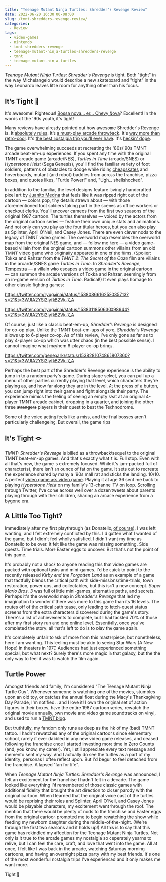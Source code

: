 ```yaml
---
title: "Teenage Mutant Ninja Turtles: Shredder's Revenge Review"
date: 2022-06-20 16:30:00-08:00
slug: /tmnt-shredders-revenge-review/
categories:
  - Review
tags:
  - video-games
  - nintendo
  - tmnt-shredders-revenge
  - teenage-mutant-ninja-turtles-shredders-revenge
  - tmnt
  - teenage-mutant-ninja-turtles
---
```


_Teenage Mutant Ninja Turtles: Shredder's Revenge_ is tight. Both "tight" in the way Michelangelo would describe a new skateboard and "tight" in the way Leonardo leaves little room for anything other than his focus.

## It’s Tight 🤙

It's awesome! Righteous! [Bossa nova… er… Chevy Nova](https://www.youtube.com/watch?v=lJM9mAtlp6U)? Excellent! In the words of the '90s youth, it's tight!

Many reviews have already pointed out how awesome Shredder's Revenge is. It [absolutely rules](https://www.polygon.com/reviews/23167511/tmnt-shredders-revenge-review-windows-pc-switch). It's [a must-play arcade throwback](https://arstechnica.com/gaming/2022/06/review-tmnt-shredders-revenge-is-a-must-play-arcade-throwback/). It's [way more than retro-cool](https://www.latimes.com/entertainment-arts/story/2022-06-16/teenage-mutant-ninja-turtles-shredders-revenge-is-more-than-just-retro-cool). It's [the best nostalgia trip you'll ever have](https://news.yahoo.com/tmnt-shredders-revenge-review-best-nostalgia-trip-124510947.html). It's [heckin' dope](https://kotaku.com/tmnt-shredders-revenge-review-tribute-game-dotemu-multi-1849077972).

The game overwhelming succeeds at recreating the '80s/'90s TMNT arcade beat-em-up experiences. If you spent any time with the original TMNT arcade game (arcade/NES), _Turtles in Time_ (arcade/SNES) or _Hyperstone Heist_ (Sega Genesis), you'll find the familiar variety of foot soldiers, patterns of obstacles to dodge while riding [cheapskates](<https://turtlepedia.fandom.com/wiki/Cheapskate_(1987_TV_series)>) and hoverboards, mutant (and robot) baddies from across the franchise, pizza boxes, and quotes likes, "Turtle Power!" and, "Ugh... shellshocked".

In addition to the familiar, the level designs feature lovingly handcrafted pixel art by [Juanito Medina](https://twitter.com/juanitomedinart/status/1539491331529138177?s=21&t=Alke4bJTwT3EpcMVPKrSSQ) that feels like it was ripped right out of the cartoon — colors pop, tiny details strewn about — with those aforementioned foot soldiers taking part in the scenes as office workers or checkout clerks. You'll uncover cameos from the first two seasons of the original 1987 cartoon. The turtles themselves — voiced by the actors from the original cartoon series — feature their own unique stats and animations. And not only can you play as the four titular heroes, but you can also play as Splinter, April O'Neil, and Casey Jones. There are even clever nods to the legacy of TMNT video games: The overworld map resembles the overworld map from the original NES game, and — follow me here — a video game-based villain from the original cartoon summons other villains from an old TMNT video game who originally appeared in one of the films. (Spoiler: Tokka and Rahzar from the _TMNT 2: The Secret of the Ooze_ film are villains in the arcarde/SNES game _Turtles in Time_. In _Shredder's Revenge_, [Tempestra](https://turtlepedia.fandom.com/wiki/Tempestra) — a villain who escapes a video game in the original cartoon — can summon the arcade versions of Tokka and Rahzar, seemingly from an in-game version of _Turtles in Time_. Radical!) It even plays homage to other classic fighting games:

<https://twitter.com/ryugainai/status/1538086616258035713?s=21&t=3WJIA2YSi2IyfkB2Vk-7_A>

<https://twitter.com/ryugainai/status/1538311850630098944?s=21&t=3WJIA2YSi2IyfkB2Vk-7_A>

Of course, just like a classic beat-em-up, _Shredder's Revenge_ is designed for co-op play. Unlike the TMNT beat-em-ups of yore, _Shredder's Revenge_ allows up to 6-player co-op. As of this review, I've only gone as far as to play 4-player co-op which was utter chaos (in the best possible sense). I cannot imagine what mayhem 6-player co-op brings.

<https://twitter.com/genepark/status/1538281074865807360?s=21&t=3WJIA2YSi2IyfkB2Vk-7_A>

Perhaps the best part of the Shredder's Revenge experience is the ability to jump in to a random party's game. During stage select, you can pull up a menu of other parties currently playing that level, which characters they're playing as, and how far along they are in the level. At the press of a button, you can jump right into their game and fight alongside their party. The experience mimics the feeling of seeing an empty seat at an original 4-player TMNT arcade cabinet, dropping in a quarter, and joining the other three ~~strangers~~ players in their quest to best the Technodrome.

Some of the voice acting feels like a miss, and the final bosses aren't particularly challengeing. But overall, the game rips!

## It's Tight 🪢

_TMNT: Shredder's Revenge_ is billed as a throwback/sequel to the original TMNT beat-em-up games. And that's exactly what it is. Full stop. Even with all that's new, the game is extremely focused. While it's jam-packed full of character(s), there isn't an ounce of fat on the game. It sets out to recreate the experience shared by many a '90s mall rat and sticks the landing. 10/10. A perfect [video game ass video game](/2019/10/01/video-games-do-not-exist/). Playing it at age 36 sent me back to playing _Hyperstone Heist_ on my family's 13-channel TV on loop. Scrolling through Twitter, I've come across well over a dozen tweets about parents playing through with their children, sharing an arcade experience from a bygone era.

## A Little Too Tight?

Immediately after my first playthrough (as Donatello, [of course](https://twitter.com/necrosofty/status/1537694984278708225?s=21&t=3WJIA2YSi2IyfkB2Vk-7_A)), I was left wanting, and I felt extremely conflicted by this. I'd gotten what I wanted of the game, but I didn't feel wholly satisfied. I didn't want my time as Donatello to be over. It felt like the game was missing something. Side quests. Time trials. More Easter eggs to uncover. But that's not the point of this game.

It's probably not a shock to anyone reading this that video games are packed with optional tasks and mini-games. I'd be quick to point to the recently released _Kirby and the Forgotten Land_ as an example of a game that tactfully blends the critical path with side-missions/time-trials, town restoration, power ups, and collectables, but this isn't a new concept. _Super Mario Bros. 3_ was full of little mini-games, alternative paths, and secrets. Perhaps it's the overworld map in _Shredder's Revenge_ that led my imagination to wonder if there was more to this game than its 16 levels. The routes off of the critical path tease, only leading to fetch-quest status screens from the extra characters discovered during the game's story. There's a list of achievements to complete, but I had tackled 70% of those after my first story run and one online level. Essentially, once you've completed the story, all that's left to do is to play the game again.

It's completely unfair to ask of more from this masterpiece, but nonetheless, here I am wanting. This feeling must be akin to seeing Star Wars (A New Hope) in theaters in 1977. Audiences had just experienced something special, but what next? Surely there's more magic in that galaxy, but the the only way to feel it was to watch the film again.

## Turtle Power

Amongst friends and family, I'm considered "The Teenage Mutant Ninja Turtle Guy". Whenever someone is watching one of the movies, stumbles upon an old toy, or catches the annual float during the Macy's Thanksgiving Day Parade, I'm notified… and I love it! I own the original set of action figures in their boxes, have the entire 1987 cartoon series, rewatch the original movie annually, own movie and video game soundtracks on vinyl, and used to run a [TMNT blog](https://tmntpartyvan.com).

But truthfully, my fandom only runs as deep as the ink of my (bad) TMNT tattoo. I hadn't rewatched any of the original cartoons since elementary school, rarely if ever dabbled in any new video game releases, and ceased following the franchise once I started investing more time in Zero Counts (and, you know, my career). Yet, I still appreciate every text message and memento sent my way. And I actually do see the turtles as a part of my identity; personas I often reflect upon. But I'd begun to feel detached from the franchise. A lapsed "fan for life".

When _Teenage Mutant Ninja Turtles: Shredder's Revenge_ was announced, I felt an excitement for the franchise I hadn't felt in a decade. The game looked like everything I'd remembered of those classic games with additional fidelity that brought the art direction to closer parody with the original cartoon. When I learned that the original voice cast of the turtles would be reprising their roles and Splinter, April O'Neil, and Casey Jones would be playable characters, my excitement went through the roof. The mention that there would be plenty of nods to the franchise and Easter eggs from the original cartoon prompted me to begin rewatching the show while feeding my newborn daughter during the middle-of-the-night. (We're through the first two seasons and it holds up!) All this is to say that this game has rekindled my affection for the Teenage Mutant Ninja Turtles. Not only is it true to the arcade games my nostalgia so deperately yearns to relive, but I can feel the care, craft, and love that went into the game. All at once, I felt like I was back in the arcade, watching Saturday morning cartoons, and having an overnight pizza party with my best friends. It's one of the most wonderful nostalgia trips I've experienced and it only makes me want more.

Tight 🤙
